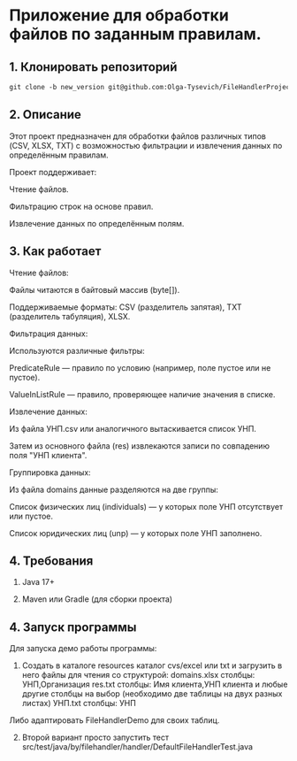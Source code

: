 # Приложение для обработки файлов по заданным правилам.

## 1. Клонировать репозиторий

```dtd
git clone -b new_version git@github.com:Olga-Tysevich/FileHandlerProject.git
```

## 2. Описание
Этот проект предназначен для обработки файлов различных типов (CSV, XLSX, TXT) с возможностью фильтрации и извлечения данных по определённым правилам.

Проект поддерживает:

Чтение файлов.

Фильтрацию строк на основе правил.

Извлечение данных по определённым полям.


## 3. Как работает

Чтение файлов:

Файлы читаются в байтовый массив (byte[]).

Поддерживаемые форматы: CSV (разделитель запятая), TXT (разделитель табуляция), XLSX.

Фильтрация данных:

Используются различные фильтры:

PredicateRule — правило по условию (например, поле пустое или не пустое).

ValueInListRule — правило, проверяющее наличие значения в списке.

Извлечение данных:

Из файла УНП.csv или аналогичного вытаскивается список УНП.

Затем из основного файла (res) извлекаются записи по совпадению поля "УНП клиента".

Группировка данных:

Из файла domains данные разделяются на две группы:

Список физических лиц (individuals) — у которых поле УНП отсутствует или пустое.

Список юридических лиц (unp) — у которых поле УНП заполнено.

## 4. Требования

1) Java 17+

2) Maven или Gradle (для сборки проекта)


## 4. Запуск программы
Для запуска демо работы программы: 

1) Создать в каталоге resources каталог cvs/excel или txt и загрузить в него файлы для чтения со структурой:
domains.xlsx столбцы: УНП,Организация
res.txt столбцы: Имя клиента,УНП клиента и любые другие столбцы на выбор (необходимо две таблицы на двух разных листах)
УНП.txt столбцы: УНП

Либо адаптировать FileHandlerDemo для своих таблиц.

2) Второй вариант просто запустить тест src/test/java/by/filehandler/handler/DefaultFileHandlerTest.java
